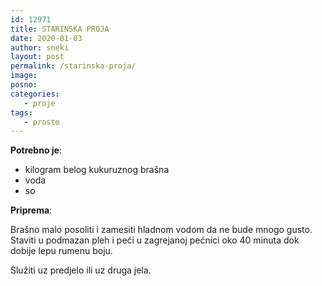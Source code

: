 ```yaml
---
id: 12971
title: STARINSKA PROJA
date: 2020-01-03
author: sneki
layout: post
permalink: /starinska-proja/
image: 
posno: 
categories:
   - proje
tags:
   - prosto
---
```

**Potrebno je**:

* kilogram belog kukuruznog brašna
* voda
* so

**Priprema**:


Brašno malo posoliti i zamesiti hladnom vodom da ne bude mnogo gusto. Staviti u podmazan pleh i peći u
zagrejanoj pećnici oko 40 minuta dok dobije lepu rumenu boju.

Služiti uz predjelo ili uz druga jela.



  

